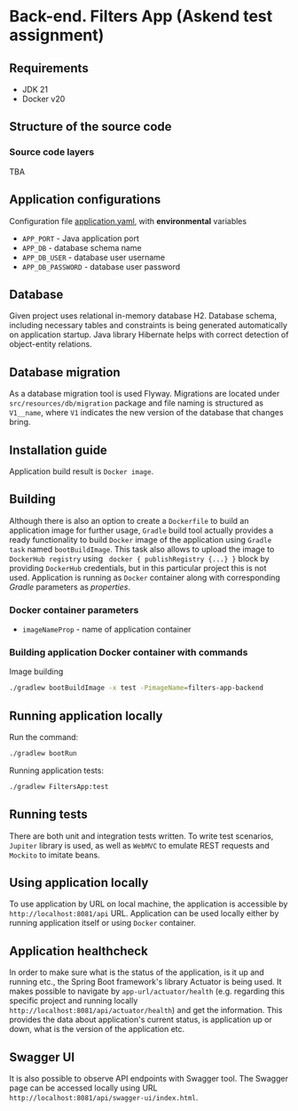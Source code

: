 # Back-end. Filters App (Askend test assignment)

## Requirements

* JDK 21
* Docker v20

## Structure of the source code

### Source code layers

TBA

## Application configurations

Configuration file [application.yaml](src/main/resources/application.yaml),
with **environmental** variables

* `APP_PORT` - Java application port
* `APP_DB` - database schema name
* `APP_DB_USER` - database user username
* `APP_DB_PASSWORD` - database user password

## Database

Given project uses relational in-memory database H2. Database schema, including necessary tables and constraints is
being generated automatically on application startup. Java library Hibernate helps with correct detection of
object-entity relations.

## Database migration
As a database migration tool is used Flyway. Migrations are located under `src/resources/db/migration` package
and file naming is structured as `V1__name`, where `V1` indicates the new version of the database that changes bring.

## Installation guide

Application build result is `Docker image`.

## Building
Although there is also an option to create a `Dockerfile` to build an application image for further usage, `Gradle`
build tool actually provides a ready functionality to build `Docker` image of the application using `Gradle task`
named `bootBuildImage`. This task also allows to upload the image to `DockerHub registry` using ` docker { publishRegistry {...} }`
block by providing `DockerHub` credentials, but in this particular project this is not used.
Application is running as `Docker` container along with corresponding _Gradle_ parameters as _properties_.

### Docker container parameters

* `imageNameProp` - name of application container

### Building application Docker container with commands
Image building

```sh
./gradlew bootBuildImage -x test -PimageName=filters-app-backend
```

## Running application locally

Run the command:
```sh
./gradlew bootRun
```

Running application tests:

```sh
./gradlew FiltersApp:test
```

## Running tests
There are both unit and integration tests written. To write test scenarios, `Jupiter` library is used,
as well as `WebMVC` to emulate REST requests and `Mockito` to imitate beans.

## Using application locally
To use application by URL on local machine, the application is accessible by `http://localhost:8081/api` URL.
Application can be used locally either by running application itself or using `Docker` container.

## Application healthcheck
In order to make sure what is the status of the application, is it up and running etc., the Spring Boot framework's
library Actuator is being used. It makes possible to navigate by `app-url/actuator/health` (e.g. regarding
this specific project and running locally `http://localhost:8081/api/actuator/health`) and get the information.
This provides the data about application's current status, is application up or down, what is the version of the application etc.

## Swagger UI
It is also possible to observe API endpoints with Swagger tool. The Swagger page can be accessed locally
using URL `http://localhost:8081/api/swagger-ui/index.html`.
